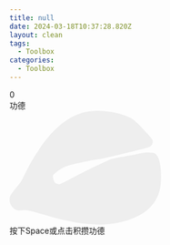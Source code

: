 ```yaml
---
title: null
date: 2024-03-18T10:37:28.820Z
layout: clean
tags:
  - Toolbox
categories:
  - Toolbox
---
```


<head>
    <link rel="stylesheet" href="https://jsd.cdn.zzko.cn/gh/Aphcity/aphcity-assets@master/woodenfish/style.min.css">
    <script src = "https://kit.fontawesome.com/a7b16cfbd0.js" crossorigin="anonymous"></script>
    <script src = "https://apps.bdimg.com/libs/jquery/2.1.4/jquery.min.js"></script>
    <script src="https://cdnjs.cloudflare.com/ajax/libs/howler/2.2.3/howler.min.js"></script>
</head>
<body>
    <div class="centerContent">
        <div id="top">
            <div class="score">
                <div class="count">0</div>
                <div class="subtitle"> 功德</div>
            </div>
        </div>
        <div id="center">
            <svg class="woodenfish" viewBox="0 0 1365 1024" version="1.1" xmlns="http://www.w3.org/2000/svg" xmlns:xlink="http://www.w3.org/1999/xlink" width="266.6015625" height="200"><path fill="#eeeeee" opacity="1.00" d="M1.450653 780.39695c-10.175905 64.255398 36.031662 101.161718 59.626108 112.361614 23.594445 11.178562 63.274073 0 78.825927 0 116.542907 11.178562 366.759228 131.220103 678.606972 131.220103 0 0 504.635269 7.445264 543.31224-360.487287 9.19458-95.529771 4.885288-277.458732-71.039334-286.162651-63.956734-8.426588-102.121709 4.074628-183.315615 20.565141-53.908828 10.922564-189.011561 29.973052-212.926004 44.970245-260.989553 118.718887-403.324219 204.371417-442.299853 217.128631-29.439724 0-54.975485-7.359931-62.100752-69.972677 0-25.706426 98.089747-87.039184 140.137353-96.959091C682.660267 452.869354 796.365867 435.333519 809.720409 435.333519c19.263819 0 441.489194-101.588381 454.438406-111.188291 12.949212-9.59991 26.62375-18.986489 26.623751-52.543508 0-15.359856-33.813016-49.663534-72.319322-91.455142-45.674238-49.556869-99.94573-107.092329-140.606682-120.788201C1002.934597 20.958737 856.077308-10.912964 727.779844 3.572233 446.929143 35.273269 271.677453 342.662388 256.424263 363.995521c-64.852725 90.708483-116.542907 205.587406-143.678653 256.296264C86.548522 669.272659 11.71189 735.149375 1.450653 780.39695z" p-id="2023"></path></svg>
        </div>
        <div id="bottom">
            <div class="keyTips">
                按下<key>Space</key>或<key>点击</key>积攒功德
            </div>
        </div>
    </div>
</body>
<script src="https://jsd.cdn.zzko.cn/gh/Aphcity/aphcity-assets@master/woodenfish/main.min.js"></script>
